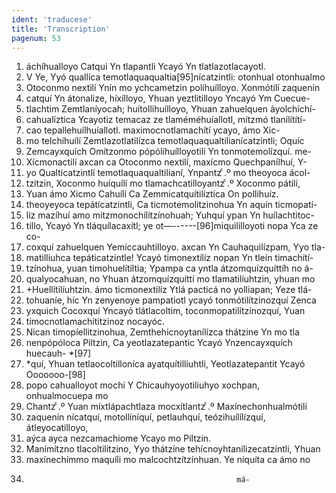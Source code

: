 ```yaml
---
ident: 'traducese'
title: 'Transcription'
pagenum: 53
---
```

1. áchíhualloyo Catqui Yn tlapantli Ycayó Yn tlatlazotlacayotl.
2. V Ye, Yyó quallíca temotlaquaqualtia[95]nícatzintli: otonhual otonhualmo 
3. Otoconmo nextilí Ynín mo ychcametzin políhuílloyo. Xonmótilí zaquenín
4. catquí Yn átonalize, híxílloyo, Yhuan yeztlitilloyo Yncayó Ym Cuecue-
5. tlachtim Zemtlaníyocah; huítollihuílloyo, Yhuan zahuelquen áyolchíchí-
6. cahualíztica Ycayotiz temacaz ze tlaméméhuíallotl, mítzmó tlanílítítí-
7. cao tepallehuílhuíallotl. maximocnotlamachítí ycayo, ámo Xic-
8. mo telchíhuílí Zemtlazotlatilízca temotlaquaqualtilianícatzintli; Oquíc
9. Zemcayxquích Omítzonmo pópólíhuílloyotilí Yn tonmotemolízquí. me-
10. Xícmonactilí axcan ca Otoconmo nextilí, maxícmo Quechpanílhuí, Y-
11. yo Qualticatzintlí temotlaquaqualtilianí, Ynpantz ͨ.º mo theoyoca ácol-
12. tzitzin, Xoconmo huíquílí mo tlamachcatilloyantz ͨ.º Xoconmo pátilí,
13. Yuan ámo Xicmo Cahuílí Ca Zemmicatquítilíztica On pollihuíz.
14. theoyeyoca tepátícatzintli, Ca ticmotemolitzinohua Yn aquín ticmopatí-
15. líz mazíhuí amo mítzmonochílítzínohuah; Yuhquí ypan Yn huílachtitoc-
16. tillo, Ycayó Yn tláquílacaxítl; ye ot—------[96]miquililloyoti nopa Yca ze co-
17. coxquí zahuelquen Yemíccauhtilloyo. axcan Yn Cauhaquilízpam, Yyo tla-
18. matilliuhca tepáticatzintle! Ycayó timonextílíz nopan Yn tleín timachítí-
19. tzínohua, yuan timohuelítiltia; Ypampa ca yntla átzomquízquíttíh no á-
20. qualyocahuan, no Yhuan átzomquízquíttí mo tlamatilíuhtzin, yhuan mo
21. +Huellítilíuhtzin. ámo ticmonextilíz Ytlá pacticá no yolliapan; Yeze tlá-
22. tohuaníe, híc Yn zenyenoye pampatiotl ycayó tonmótilítzinozquí Zenca
23. yxquich Cocoxquí Yncayó tlátlacoltim, toconmopatilítzínozquí, Yuan
24. timocnotlamachítitzinoz nocayóc.
25. Nican timopíellitzinohua, Zemthehicnoytanílízca thátzine Yn mo tla 
26. nenpópóloca Piltzin, Ca yeotlazatepantic Ycayó Ynzencayxquích huecauh- *[97]
27. *quí, Yhuan tetlaocoltilloníca ayatquítilliuhtli, Yeotlazatepantit Ycayó Ooooooo-[98]
28. popo cahualloyot mochi Y Chicauhyoyotiliuhyo xochpan, onhualmocuepa mo
29. Chantz ͨ.º Yuan míxtlápachtlaza mocxítlantz ͨ.º Maxínechonhualmótilí
30. zaquenín nícatquí, motollíníquí, petlauhquí, teózihuílílízquí, átleyocatilloyo,
31. aýca ayca nezcamachiome Ycayo mo Piltzin.
32. Manímítzno tlacoltilitzino, Yyo thátzíne tehícnoyhtanílizecatzíntli, Yhuan
33. maxínechímmo maquíli mo malcochtzítzínhuan. Ye niquíta ca ámo no
34.                                                    má-
